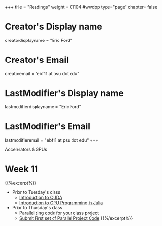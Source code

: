 +++
title = "Readings"
weight = 01104  #wwdpp
type="page"
chapter= false

# Creator's Display name
creatordisplayname = "Eric Ford"
# Creator's Email
creatoremail = "ebf11 at psu dot edu"
# LastModifier's Display name
lastmodifierdisplayname = "Eric Ford"
# LastModifier's Email
lastmodifieremail = "ebf11 at psu dot edu"
+++

Accelerators & GPUs
# Week 11
{{%excerpt%}}
- Prior to Tuesday's class
   + [Introduction to CUDA](http://mc.stanford.edu/cgi-bin/images/f/f7/Darve_cme343_cuda_1.pdf)
   + [Introduction to GPU Programming in Julia](https://nextjournal.com/sdanisch/julia-gpu-programming)
- Prior to Thursday's class
   + Parallelizing code for your class project
   + [Submit First set of Parallel Project Code](/lessons/week11/project)
{{%/excerpt%}}
